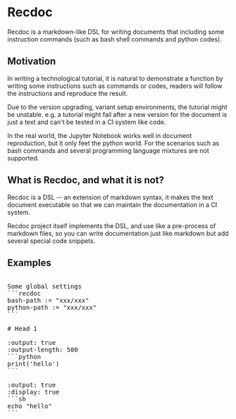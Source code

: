 # Recdoc

Recdoc is a markdown-like DSL for writing documents that including some instruction commands (such as bash shell commands and python codes).

## Motivation
In writing a technological tutorial, it is natural to demonstrate a function by writing some instructions such as commands or codes,
readers will follow the instructions and reproduce the result.

Due to the version upgrading, variant setup environments, the tutorial might be unstable. 
e.g. a tutorial might fail after a new version for the document is just a text and can't be tested in a CI system like code.

In the real world, the Jupyter Notebook works well in document reproduction, but it only feet the python world.
For the scenarios such as bash commands and several programming language mixtures are not supported.

## What is Recdoc, and what it is not?
Recdoc is a DSL -- an extension of markdown syntax, it makes the text document executable so that we can maintain the documentation in a CI system.

Recdoc project itself implements the DSL, and use like a pre-process of markdown files, so you can write documentation just like markdown but add several special code snippets.


## Examples


<pre>

Some global settings
```recdoc
bash-path := "xxx/xxx"
python-path := "xxx/xxx"
```

# Head 1

:output: true
:output-length: 500
```python
print('hello')
```

:output: true
:display: true
```sh
echo "hello"
```
</pre>

